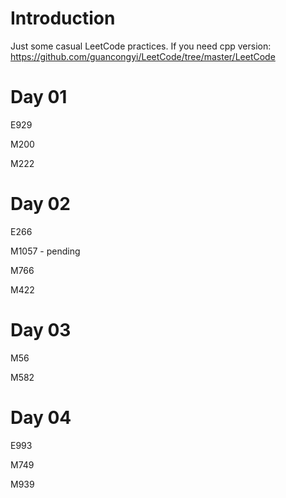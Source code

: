 # Introduction
Just some casual LeetCode practices.
If you need cpp version:
https://github.com/guancongyi/LeetCode/tree/master/LeetCode



# Day 01

E929

M200

M222



# Day 02

E266

M1057 - pending

M766

M422





# Day 03

M56

M582



# Day 04

E993

M749

M939


